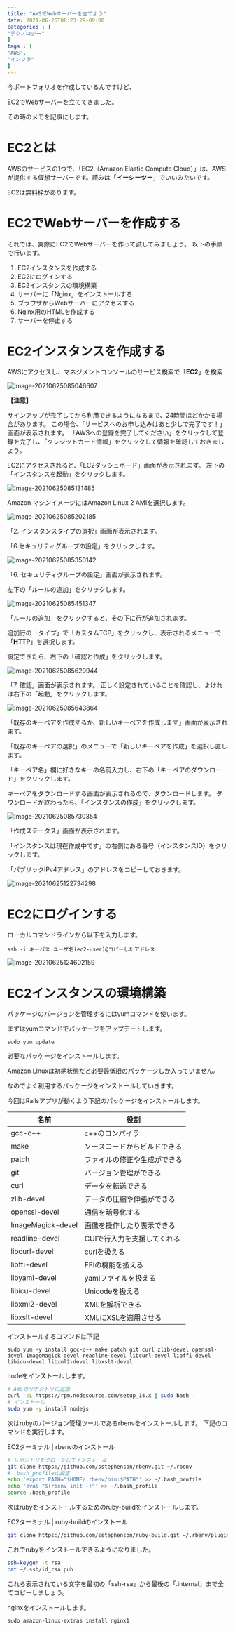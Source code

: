 ```yaml
---
title: "AWSでWebサーバーを立てよう"
date: 2021-06-25T08:23:29+09:00
categories : [
"テクノロジー"
]
tags : [
"AWS",
"インフラ"
]
---
```


今ポートフォリオを作成しているんですけど、

EC2でWebサーバーを立ててきました。

その時のメモを記事にします。

# EC2とは

AWSのサービスの1つで、「EC2（Amazon Elastic Compute Cloud）」は、AWSが提供する仮想サーバーです。読みは「**イーシーツー**」でいいみたいです。

EC2は無料枠があります。

# EC2でWebサーバーを作成する

それでは、実際にEC2でWebサーバーを作って試してみましょう。
以下の手順で行います。

1. EC2インスタンスを作成する
2. EC2にログインする
3. EC2インスタンスの環境構築
4. サーバーに「Nginx」をインストールする
5. ブラウザからWebサーバーにアクセスする
6. Nginx用のHTMLを作成する
7. サーバーを停止する

# EC2インスタンスを作成する

AWSにアクセスし、マネジメントコンソールのサービス検索で「**EC2**」を検索

![image-20210625085046607](image-20210625085046607.png)

**【注意】**

サインアップが完了してから利用できるようになるまで、24時間ほどかかる場合があります。
この場合、「サービスへのお申し込みはあと少しで完了です！」画面が表示されます。
「AWSへの登録を完了してください」をクリックして登録を完了し、「クレジットカード情報」をクリックして情報を確認しておきましょう。

EC2にアクセスされると、「EC2ダッシュボード」画面が表示されます。
左下の「インスタンスを起動」をクリックします。

![image-20210625085131485](image-20210625085131485.png)

Amazon マシンイメージにはAmazon Linux 2 AMIを選択します。



![image-20210625085202185](image-20210625085202185.png)



「2. インスタンスタイプの選択」画面が表示されます。

「6.セキュリティグループの設定」をクリックします。

![image-20210625085350142](image-20210625085350142.png)



「6. セキュリティグループの設定」画面が表示されます。

左下の「ルールの追加」をクリックします。

![image-20210625085451347](image-20210625085451347.png)

「ルールの追加」をクリックすると、その下に行が追加されます。

追加行の「タイプ」で「カスタムTCP」をクリックし、表示されるメニューで「**HTTP**」を選択します。

設定できたら、右下の「確認と作成」をクリックします。

![image-20210625085620944](image-20210625085620944.png)

「7. 確認」画面が表示されます。
正しく設定されていることを確認し、よければ右下の「起動」をクリックします。

![image-20210625085643864](image-20210625085643864.png)

「既存のキーペアを作成するか、新しいキーペアを作成します」画面が表示されます。

「既存のキーペアの選択」のメニューで「新しいキーペアを作成」を選択し直します。

「キーペア名」欄に好きなキーの名前入力し、右下の「キーペアのダウンロード」をクリックします。

キーペアをダウンロードする画面が表示されるので、ダウンロードします。
ダウンロードが終わったら、「インスタンスの作成」をクリックします。

![image-20210625085730354](image-20210625085730354.png)

「作成ステータス」画面が表示されます。

「インスタンスは現在作成中です」の右側にある番号（インスタンスID）をクリックします。

「パブリックIPv4アドレス」のアドレスをコピーしておきます。

![image-20210625122734298](image-20210625122734298.png)

# EC2にログインする

ローカルコマンドラインから以下を入力します。

```ssh -i キーパス ユーザ名(ec2-user)@コピーしたアドレス```

![image-20210625124602159](image-20210625124602159.png)

# EC2インスタンスの環境構築

パッケージのバージョンを管理するにはyumコマンドを使います。

まずはyumコマンドでパッケージをアップデートします。

```
sudo yum update
```

必要なパッケージをインストールします。


Amazon LInuxは初期状態だと必要最低限のパッケージしか入っていません。

なのでよく利用するパッケージをインストールしていきます。

今回はRailsアプリが動くよう下記のパッケージをインストールします。

| 名前              | 役割                         |
| ----------------- | ---------------------------- |
| gcc-c++           | c++のコンパイラ              |
| make              | ソースコードからビルドできる |
| patch             | ファイルの修正や生成ができる |
| git               | バージョン管理ができる       |
| curl              | データを転送できる           |
| zlib-devel        | データの圧縮や伸張ができる   |
| openssl-devel     | 通信を暗号化する             |
| ImageMagick-devel | 画像を操作したり表示できる   |
| readline-devel    | CUIで行入力を支援してくれる  |
| libcurl-devel     | curlを扱える                 |
| libffi-devel      | FFIの機能を扱える            |
| libyaml-devel     | yamlファイルを扱える         |
| libicu-devel      | Unicodeを扱える              |
| libxml2-devel     | XMLを解析できる              |
| libxslt-devel     | XMLにXSLを適用させる         |

インストールするコマンドは下記

```sudo yum -y install gcc-c++ make patch git curl zlib-devel openssl-devel ImageMagick-devel readline-devel libcurl-devel libffi-devel libicu-devel libxml2-devel libxslt-devel```

nodeをインストールします。

```bash
# AWSのリポジトリに追加
curl -sL https://rpm.nodesource.com/setup_14.x | sudo bash -
# インストール
sudo yum -y install nodejs
```

次はrubyのバージョン管理ツールであるrbenvをインストールします。
下記のコマンドを実行します。

EC2ターミナル | rbenvのインストール

```bash
# レポジトリをクローンしてインストール 
git clone https://github.com/sstephenson/rbenv.git ~/.rbenv 
# .bash_profileの設定 
echo 'export PATH="$HOME/.rbenv/bin:$PATH"' >> ~/.bash_profile 
echo 'eval "$(rbenv init -)"' >> ~/.bash_profile 
source .bash_profile 
```

次はrubyをインストールするためのruby-buildをインストールします。

EC2ターミナル | ruby-buildのインストール

```bash
git clone https://github.com/sstephenson/ruby-build.git ~/.rbenv/plugins/ruby-build 
```

これでrubyをインストールできるようになりました。



```bash
ssh-keygen -t rsa
cat ~/.ssh/id_rsa.pub
```

これら表示されている文字を最初の「ssh-rsa」から最後の「.internal」まで全てコピーしましょう。

nginxをインストールします。

```sudo amazon-linux-extras install nginx1```

